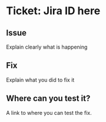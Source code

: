# Ticket: Jira ID here
## Issue
Explain clearly what is happening
## Fix
Explain what you did to fix it
## Where can you test it?
A link to where you can test the fix.
